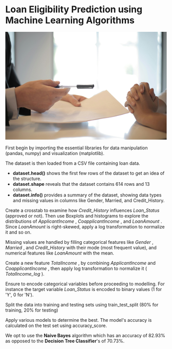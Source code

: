 # Loan Eligibility Prediction using Machine Learning Algorithms

![A client receiving a form to sign](https://github.com/hazelapondi/FUTURE_DS_03/blob/main/imgs/pexels-olly-resize.png)

First begin by importing the essential libraries for data manipulation (pandas, numpy) and visualization (matplotlib).

The dataset is then loaded from a CSV file containing loan data.

* **dataset.head()** shows the first few rows of the dataset to get an idea of the structure.
* **dataset.shape** reveals that the dataset contains 614 rows and 13 columns.
* **dataset.info()** provides a summary of the dataset, showing data types and missing values in columns like Gender, Married, and Credit_History.

Create a crosstab to examine how  *Credit_History*  influences  *Loan_Status*  (approved or not).
Then use Boxplots and histograms to explore the distributions of  *ApplicantIncome* ,  *CoapplicantIncome* , and  *LoanAmount* . Since  *LoanAmount*  is right-skewed, apply a log transformation to normalize it and so on.

Missing values are handled by filling categorical features like  *Gender* ,  *Married* , and  *Credit_History*  with their mode (most frequent value), and numerical features like *LoanAmount*  with the mean.

Create a new feature  *TotalIncome* , by combining  *ApplicantIncome*  and  *CoapplicantIncome* , then apply log transformation to normalize it ( *TotalIncome_log* ).

Ensure to encode categorical variables before proceeding to modelling. For instance the target variable  *Loan_Status*  is encoded to binary values (1 for 'Y', 0 for 'N').

Split the data into training and testing sets using train_test_split (80% for training, 20% for testing)

Apply various models to determine the best. The model's accuracy is calculated on the test set using accuracy_score.

We opt to use the **Naive Bayes** algorithm which has an accuracy of 82.93% as opposed to the **Decision Tree Classifier**'s of 70.73%.
